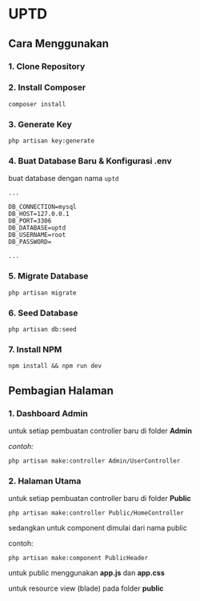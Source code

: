 # UPTD

## Cara Menggunakan

### 1. Clone Repository
### 2. Install Composer
```cli
composer install
```
### 3. Generate Key
```cli
php artisan key:generate
```
### 4. Buat Database Baru & Konfigurasi .env
buat database dengan nama ```uptd```

```env
...

DB_CONNECTION=mysql
DB_HOST=127.0.0.1
DB_PORT=3306
DB_DATABASE=uptd
DB_USERNAME=root
DB_PASSWORD=

...
```

### 5. Migrate Database
```cli
php artisan migrate
```
### 6. Seed Database
```cli
php artisan db:seed
```
### 7. Install NPM
```cli
npm install && npm run dev
```

## Pembagian Halaman

### 1. Dashboard Admin

untuk setiap pembuatan controller baru di folder __Admin__

_contoh:_

```cli
php artisan make:controller Admin/UserController
```

### 2. Halaman Utama

untuk setiap pembuatan controller baru di folder __Public__

```cli
php artisan make:controller Public/HomeController
```

sedangkan untuk component dimulai dari nama public

contoh:
```cli
php artisan make:component PublicHeader
```

untuk public menggunakan __app.js__ dan __app.css__


untuk resource view (blade) pada folder __public__